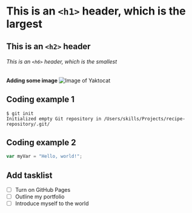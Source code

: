 # This is an `<h1>` header, which is the largest

## This is an `<h2>` header

###### This is an `<h6>` header, which is the smallest

**Adding some image**
![Image of Yaktocat](https://octodex.github.com/images/yaktocat.png)

## Coding example 1
```
$ git init
Initialized empty Git repository in /Users/skills/Projects/recipe-repository/.git/
```

## Coding example 2
``` javascript
var myVar = "Hello, world!";
```

## Add tasklist
- [ ] Turn on GitHub Pages
- [ ] Outline my portfolio
- [ ] Introduce myself to the world
